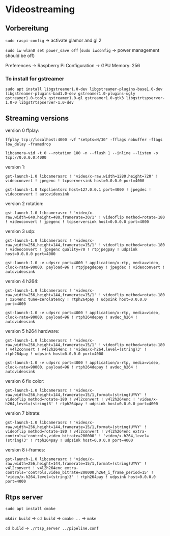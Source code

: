 # Videostreaming
## Vorbereitung
`sudo raspi-config` -> activate glamor and gl 2

`sudo iw wlan0 set power_save off` (`sudo iwconfig` -> power management should be off)

Preferences -> Raspberry Pi Configuration -> GPU Memory: 256

### To install for gstreamer
`sudo apt install libgstreamer1.0-dev libgstreamer-plugins-base1.0-dev libgstreamer-plugins-bad1.0-dev gstreamer1.0-plugins-ugly gstreamer1.0-tools gstreamer1.0-gl gstreamer1.0-gtk3 libgstrtspserver-1.0-0 libgstrtspserver-1.0-dev`


## Streaming versions

version 0 ffplay:

`ffplay tcp://localhost:4000 -vf "setpts=N/30" -fflags nobuffer -flags low_delay -framedrop`

`libcamera-vid -t 0 --rotation 180 -n --flush 1 --inline --listen -o tcp://0.0.0.0:4000`

version 1:

`gst-launch-1.0 libcamerasrc ! 'video/x-raw,width=1280,height=720' ! videoconvert ! jpegenc ! tcpserversink host=0.0.0.0 port=4000`

`gst-launch-1.0 tcpclientsrc host=127.0.0.1 port=4000 ! jpegdec ! videoconvert ! autovideosink`

version 2 rotation:

`gst-launch-1.0 libcamerasrc ! 'video/x-raw,width=640,height=480,framerate=30/1' ! videoflip method=rotate-180 ! videoconvert ! jpegenc ! tcpserversink host=0.0.0.0 port=4000`

version 3 udp:

`gst-launch-1.0 libcamerasrc ! 'video/x-raw,width=256,height=144,framerate=15/1' ! videoflip method=rotate-180 ! videoconvert ! jpegenc quality=70 ! rtpjpegpay ! udpsink host=0.0.0.0 port=4000`

`gst-launch-1.0 -v udpsrc port=4000 ! application/x-rtp, media=video, clock-rate=90000, payload=96 ! rtpjpegdepay ! jpegdec ! videoconvert ! autovideosink`

version 4 h264:

`gst-launch-1.0 libcamerasrc ! 'video/x-raw,width=256,height=144,framerate=15/1' ! videoflip method=rotate-180 ! x264enc tune=zerolatency ! rtph264pay ! udpsink host=0.0.0.0 port=4000`

`gst-launch-1.0 -v udpsrc port=4000 ! application/x-rtp, media=video, clock-rate=90000, payload=96 ! rtph264depay ! avdec_h264 ! autovideosink`

version 5 h264 hardware:

`gst-launch-1.0 libcamerasrc ! 'video/x-raw,width=256,height=144,framerate=15/1' ! videoflip method=rotate-180 ! v4l2convert ! v4l2h264enc ! 'video/x-h264,level=(string)3' ! rtph264pay ! udpsink host=0.0.0.0 port=4000`

`gst-launch-1.0 -v udpsrc port=4000 ! application/x-rtp, media=video, clock-rate=90000, payload=96 ! rtph264depay ! avdec_h264 ! autovideosink`

version 6 fix color:

`gst-launch-1.0 libcamerasrc ! 'video/x-raw,width=256,height=144,framerate=15/1,format=(string)UYVY' ! videoflip method=rotate-180 ! v4l2convert ! v4l2h264enc ! 'video/x-h264,level=(string)3' ! rtph264pay ! udpsink host=0.0.0.0 port=4000`

version 7 bitrate:

`gst-launch-1.0 libcamerasrc ! 'video/x-raw,width=256,height=144,framerate=15/1,format=(string)UYVY' ! videoflip method=rotate-180 ! v4l2convert ! v4l2h264enc extra-controls='controls,video_bitrate=200000' ! 'video/x-h264,level=(string)3' ! rtph264pay ! udpsink host=0.0.0.0 port=4000`

version 8 i-frames:

`gst-launch-1.0 libcamerasrc ! 'video/x-raw,width=256,height=144,framerate=15/1,format=(string)UYVY' ! v4l2convert ! v4l2h264enc extra-controls='controls,video_bitrate=200000,h264_i_frame_period=15' ! 'video/x-h264,level=(string)3' ! rtph264pay ! udpsink host=0.0.0.0 port=4000`

## Rtps server
`sudo apt install cmake`

`mkdir build` -> `cd build` -> `cmake ..` -> `make`

`cd build` -> `./rtsp_server ../pipeline.conf`
